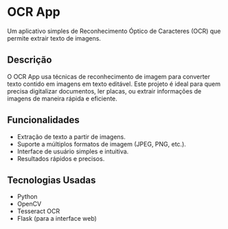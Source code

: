 # OCR App

Um aplicativo simples de Reconhecimento Óptico de Caracteres (OCR) que permite extrair texto de imagens.

## Descrição

O OCR App usa técnicas de reconhecimento de imagem para converter texto contido em imagens em texto editável. Este projeto é ideal para quem precisa digitalizar documentos, ler placas, ou extrair informações de imagens de maneira rápida e eficiente.

## Funcionalidades

- Extração de texto a partir de imagens.
- Suporte a múltiplos formatos de imagem (JPEG, PNG, etc.).
- Interface de usuário simples e intuitiva.
- Resultados rápidos e precisos.

## Tecnologias Usadas

- Python
- OpenCV
- Tesseract OCR
- Flask (para a interface web)

